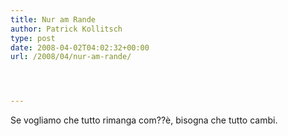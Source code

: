 ```yaml
---
title: Nur am Rande
author: Patrick Kollitsch
type: post
date: 2008-04-02T04:02:32+00:00
url: /2008/04/nur-am-rande/




---
```

Se vogliamo che tutto rimanga com??è, bisogna che tutto cambi.